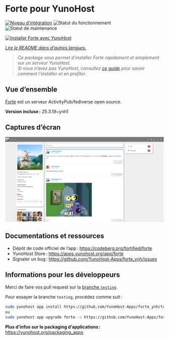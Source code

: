 <!--
Nota bene : ce README est automatiquement généré par <https://github.com/YunoHost/apps/tree/master/tools/readme_generator>
Il NE doit PAS être modifié à la main.
-->

# Forte pour YunoHost

[![Niveau d’intégration](https://apps.yunohost.org/badge/integration/forte)](https://ci-apps.yunohost.org/ci/apps/forte/)
![Statut du fonctionnement](https://apps.yunohost.org/badge/state/forte)
![Statut de maintenance](https://apps.yunohost.org/badge/maintained/forte)

[![Installer Forte avec YunoHost](https://install-app.yunohost.org/install-with-yunohost.svg)](https://install-app.yunohost.org/?app=forte)

*[Lire le README dans d'autres langues.](./ALL_README.md)*

> *Ce package vous permet d’installer Forte rapidement et simplement sur un serveur YunoHost.*  
> *Si vous n’avez pas YunoHost, consultez [ce guide](https://yunohost.org/install) pour savoir comment l’installer et en profiter.*

## Vue d’ensemble

[Forte](https://codeberg.org/fortified/forte/) est un serveur ActivityPub/fediverse open source.


**Version incluse :** 25.3.19~ynh1

## Captures d’écran

![Capture d’écran de Forte](./doc/screenshots/example.png)

## Documentations et ressources

- Dépôt de code officiel de l’app : <https://codeberg.org/fortified/forte>
- YunoHost Store : <https://apps.yunohost.org/app/forte>
- Signaler un bug : <https://github.com/YunoHost-Apps/forte_ynh/issues>

## Informations pour les développeurs

Merci de faire vos pull request sur la [branche `testing`](https://github.com/YunoHost-Apps/forte_ynh/tree/testing).

Pour essayer la branche `testing`, procédez comme suit :

```bash
sudo yunohost app install https://github.com/YunoHost-Apps/forte_ynh/tree/testing --debug
ou
sudo yunohost app upgrade forte -u https://github.com/YunoHost-Apps/forte_ynh/tree/testing --debug
```

**Plus d’infos sur le packaging d’applications :** <https://yunohost.org/packaging_apps>
